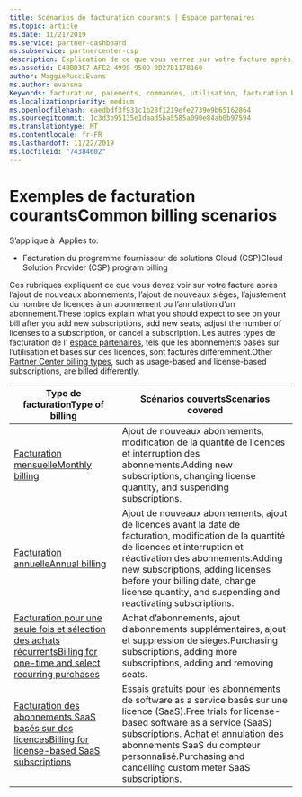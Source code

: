 ```yaml
---
title: Scénarios de facturation courants | Espace partenaires
ms.topic: article
ms.date: 11/21/2019
ms.service: partner-dashboard
ms.subservice: partnercenter-csp
description: Explication de ce que vous verrez sur votre facture après avoir ajouté de nouveaux abonnements, ajuster le nombre de licences dans un abonnement ou annuler un abonnement. Les abonnements basés sur l’utilisation et ceux basés sur la licence sont attribués différemment.
ms.assetid: E4BBD3E7-AFE2-4998-950D-0D27D1178160
author: MaggiePucciEvans
ms.author: evansma
Keywords: facturation, paiements, commandes, utilisation, facturation basée sur la licence, date anniversaire, terme, annulation, renouvellement, formule prix, fichier de rapprochement, fichier de rapprochement
ms.localizationpriority: medium
ms.openlocfilehash: eaedbdf3f931c1b28f1219efe2739e9b65162864
ms.sourcegitcommit: 1c3d3b95135e1daad5ba5585a090e84ab0b97594
ms.translationtype: MT
ms.contentlocale: fr-FR
ms.lasthandoff: 11/22/2019
ms.locfileid: "74384602"
---
```

# <a name="common-billing-scenarios"></a><span data-ttu-id="3e568-105">Exemples de facturation courants</span><span class="sxs-lookup"><span data-stu-id="3e568-105">Common billing scenarios</span></span>

<span data-ttu-id="3e568-106">S’applique à :</span><span class="sxs-lookup"><span data-stu-id="3e568-106">Applies to:</span></span>

- <span data-ttu-id="3e568-107">Facturation du programme fournisseur de solutions Cloud (CSP)</span><span class="sxs-lookup"><span data-stu-id="3e568-107">Cloud Solution Provider (CSP) program billing</span></span>

<span data-ttu-id="3e568-108">Ces rubriques expliquent ce que vous devez voir sur votre facture après l’ajout de nouveaux abonnements, l’ajout de nouveaux sièges, l’ajustement du nombre de licences à un abonnement ou l’annulation d’un abonnement.</span><span class="sxs-lookup"><span data-stu-id="3e568-108">These topics explain what you should expect to see on your bill after you add new subscriptions, add new seats, adjust the number of licenses to a subscription, or cancel a subscription.</span></span> <span data-ttu-id="3e568-109">Les autres types de facturation de l' [espace partenaires](billing-different-types.md), tels que les abonnements basés sur l’utilisation et basés sur des licences, sont facturés différemment.</span><span class="sxs-lookup"><span data-stu-id="3e568-109">Other [Partner Center billing types](billing-different-types.md), such as usage-based and license-based subscriptions, are billed differently.</span></span>

| <span data-ttu-id="3e568-110">Type de facturation</span><span class="sxs-lookup"><span data-stu-id="3e568-110">Type of billing</span></span> | <span data-ttu-id="3e568-111">Scénarios couverts</span><span class="sxs-lookup"><span data-stu-id="3e568-111">Scenarios covered</span></span> |
| --------------- | ----------------- |
| [<span data-ttu-id="3e568-112">Facturation mensuelle</span><span class="sxs-lookup"><span data-stu-id="3e568-112">Monthly billing</span></span>](common-billing-scenarios-monthly.md) | <span data-ttu-id="3e568-113">Ajout de nouveaux abonnements, modification de la quantité de licences et interruption des abonnements.</span><span class="sxs-lookup"><span data-stu-id="3e568-113">Adding new subscriptions, changing license quantity, and suspending subscriptions.</span></span> |
| [<span data-ttu-id="3e568-114">Facturation annuelle</span><span class="sxs-lookup"><span data-stu-id="3e568-114">Annual billing</span></span>](common-billing-scenarios-annual.md) | <span data-ttu-id="3e568-115">Ajout de nouveaux abonnements, ajout de licences avant la date de facturation, modification de la quantité de licences et interruption et réactivation des abonnements.</span><span class="sxs-lookup"><span data-stu-id="3e568-115">Adding new subscriptions, adding licenses before your billing date, change license quantity, and suspending and reactivating subscriptions.</span></span> |
| [<span data-ttu-id="3e568-116">Facturation pour une seule fois et sélection des achats récurrents</span><span class="sxs-lookup"><span data-stu-id="3e568-116">Billing for one-time and select recurring purchases</span></span>](common-billing-scenarios-onetime-recurring.md) | <span data-ttu-id="3e568-117">Achat d’abonnements, ajout d’abonnements supplémentaires, ajout et suppression de sièges.</span><span class="sxs-lookup"><span data-stu-id="3e568-117">Purchasing subscriptions, adding more subscriptions, adding and removing seats.</span></span> |
| [<span data-ttu-id="3e568-118">Facturation des abonnements SaaS basés sur des licences</span><span class="sxs-lookup"><span data-stu-id="3e568-118">Billing for license-based SaaS subscriptions</span></span>](common-billing-scenarios-saas.md) | <span data-ttu-id="3e568-119">Essais gratuits pour les abonnements de software as a service basés sur une licence (SaaS).</span><span class="sxs-lookup"><span data-stu-id="3e568-119">Free trials for license-based software as a service (SaaS) subscriptions.</span></span> <span data-ttu-id="3e568-120">Achat et annulation des abonnements SaaS du compteur personnalisé.</span><span class="sxs-lookup"><span data-stu-id="3e568-120">Purchasing and cancelling custom meter SaaS subscriptions.</span></span> |
